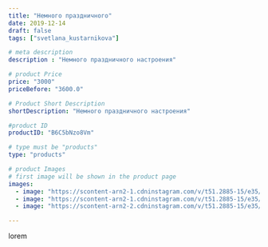 ```yaml
---
title: "Немного праздничного"
date: 2019-12-14
draft: false
tags: ["svetlana_kustarnikova"]

# meta description
description : "Немного праздничного настроения"

# product Price
price: "3000"
priceBefore: "3600.0"

# Product Short Description
shortDescription: "Немного праздничного настроения"

#product ID
productID: "B6C5bNzo8Vm"

# type must be "products"
type: "products"

# product Images
# first image will be shown in the product page
images:
  - image: "https://scontent-arn2-1.cdninstagram.com/v/t51.2885-15/e35/75654069_531399047587931_8260872026707194658_n.jpg?se=7&tp=1&_nc_ht=scontent-arn2-1.cdninstagram.com&_nc_cat=111&_nc_ohc=6xWVThUvQH4AX_bGzXx&oh=423004a4b94046daa0ecddb2747c23a2&oe=606CD78B&ig_cache_key=MjE5ODU3MjExNDI4NjcwNjczMg%3D%3D.2"
  - image: "https://scontent-arn2-1.cdninstagram.com/v/t51.2885-15/e35/72267671_567574480470038_4965932914312810570_n.jpg?se=7&tp=1&_nc_ht=scontent-arn2-1.cdninstagram.com&_nc_cat=102&_nc_ohc=EmRZ5ZeZY4kAX_aJYnE&oh=b81fa73bdfcc182e74239024dd4a08a6&oe=606C042A&ig_cache_key=MjE5ODU3MjExNDI2OTgxMDkwOA%3D%3D.2"
  - image: "https://scontent-arn2-2.cdninstagram.com/v/t51.2885-15/e35/76908725_185871595921964_418601485303138510_n.jpg?se=7&tp=1&_nc_ht=scontent-arn2-2.cdninstagram.com&_nc_cat=108&_nc_ohc=qKSvdeEtEzMAX-PEdco&oh=b77fa87d1eaf97ae6d47d18f69f5106d&oe=6069BA2A&ig_cache_key=MjE5ODU3MjExNDI2MTU0NjQ2MA%3D%3D.2"

---
```

lorem
